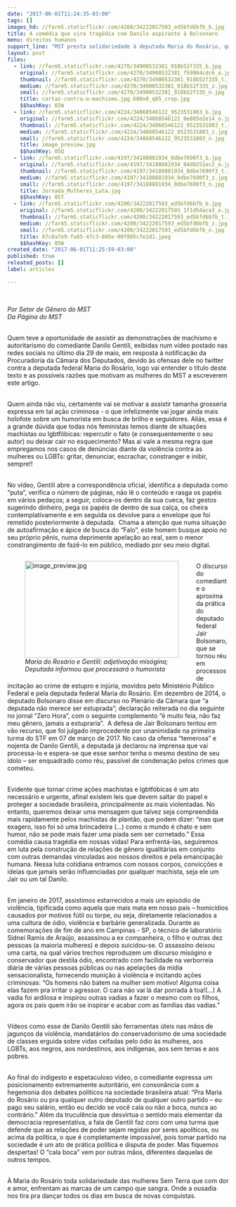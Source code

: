 ```yaml
---
date: "2017-06-01T11:24:35-03:00"
tags: []
images_hd: //farm5.staticflickr.com/4200/34222017593_ed5bfd6bfb_b.jpg
title: A comédia que vira tragédia com Danilo aspirante à Bolsonaro
menu: direitos humanos
support_line: "MST presta solidariedade à deputada Maria do Rosário, que foi alvo de discurso de ódio do humorista televisivo Danilo Gentili."
layout: post
files:
  - link: //farm5.staticflickr.com/4270/34900532381_918b52f335_b.jpg
    original: //farm5.staticflickr.com/4270/34900532381_f59984cdc6_o.jpg
    thumbnail: //farm5.staticflickr.com/4270/34900532381_918b52f335_t.jpg
    medium: //farm5.staticflickr.com/4270/34900532381_918b52f335_z.jpg
    small: //farm5.staticflickr.com/4270/34900532381_918b52f335_n.jpg
    title: cartaz-contra-o-machismo.jpg.600x0_q85_crop.jpg
    $$hashKey: 02W
  - link: //farm5.staticflickr.com/4224/34868546122_9523531803_b.jpg
    original: //farm5.staticflickr.com/4224/34868546122_0e885e2e14_o.jpg
    thumbnail: //farm5.staticflickr.com/4224/34868546122_9523531803_t.jpg
    medium: //farm5.staticflickr.com/4224/34868546122_9523531803_z.jpg
    small: //farm5.staticflickr.com/4224/34868546122_9523531803_n.jpg
    title: image_preview.jpg
    $$hashKey: 05Q
  - link: //farm5.staticflickr.com/4197/34188881934_0dbe7690f3_b.jpg
    original: //farm5.staticflickr.com/4197/34188881934_04d9251ec2_o.jpg
    thumbnail: //farm5.staticflickr.com/4197/34188881934_0dbe7690f3_t.jpg
    medium: //farm5.staticflickr.com/4197/34188881934_0dbe7690f3_z.jpg
    small: //farm5.staticflickr.com/4197/34188881934_0dbe7690f3_n.jpg
    title: Jornada_Mulheres_Luta.jpg
    $$hashKey: 05T
  - link: //farm5.staticflickr.com/4200/34222017593_ed5bfd6bfb_b.jpg
    original: //farm5.staticflickr.com/4200/34222017593_1f1d54aca3_o.jpg
    thumbnail: //farm5.staticflickr.com/4200/34222017593_ed5bfd6bfb_t.jpg
    medium: //farm5.staticflickr.com/4200/34222017593_ed5bfd6bfb_z.jpg
    small: //farm5.staticflickr.com/4200/34222017593_ed5bfd6bfb_n.jpg
    title: 87c6a7e9-fa85-47c3-885e-00f805cfe2d1.jpeg
    $$hashKey: 05W
created_date: "2017-06-01T11:25:59-03:00"
published: true
releated_posts: []
label: articles

---
```

<p>&nbsp;</p>

<p><em>Por Setor de G&ecirc;nero do MST<br />
Da P&aacute;gina do MST</em></p>

<p><br />
Quem teve a oportunidade de assistir as demonstra&ccedil;&otilde;es de machismo e autoritarismo do comediante Danilo Gentili, exibidas num v&iacute;deo postado nas redes sociais no &uacute;ltimo dia 29 de maio, em resposta &agrave; notifica&ccedil;&atilde;o da Procuradoria da C&acirc;mara dos Deputados, devido &agrave;s ofensas dele no twitter contra a deputada federal Maria do Ros&aacute;rio, logo vai entender o t&iacute;tulo deste texto e as poss&iacute;veis raz&otilde;es que motivam as mulheres do MST a escreverem este artigo.&nbsp;</p>

<p><br />
Quem ainda n&atilde;o viu, certamente vai se motivar a assistir tamanha grosseria expressa em tal a&ccedil;&atilde;o criminosa - o que infelizmente vai jogar ainda mais holofote sobre um humorista em busca de brilho e seguidores. Ali&aacute;s, essa &eacute; a grande d&uacute;vida que todas n&oacute;s feministas temos diante de situa&ccedil;&otilde;es machistas ou lgbtf&oacute;bicas: repercutir o fato (e consequentemente o seu autor) ou deixar cair no esquecimento? Mas ai vale a mesma regra que empregamos nos casos de den&uacute;ncias diante da viol&ecirc;ncia contra as mulheres ou LGBTs: gritar, denunciar, escrachar, constranger e inibir, sempre!!</p>

<p><br />
No v&iacute;deo, Gentili abre a correspond&ecirc;ncia oficial, identifica a deputada como &ldquo;puta&rdquo;, verifica o n&uacute;mero de p&aacute;ginas, n&atilde;o l&ecirc; o conte&uacute;do e rasga os pap&eacute;is em v&aacute;rios peda&ccedil;os; a seguir, coloca-os dentro da sua cueca, faz gestos sugerindo dinheiro, pega os pap&eacute;is de dentro de sua cal&ccedil;a, os cheira contemplativamente e em seguida os devolve para o envelope que foi remetido posteriormente &agrave; deputada. &nbsp;Chama a aten&ccedil;&atilde;o que numa situa&ccedil;&atilde;o de autoafirma&ccedil;&atilde;o e &aacute;pice de busca do &ldquo;Falo&rdquo;, este homem busque apoio no seu pr&oacute;prio p&ecirc;nis, numa deprimente apela&ccedil;&atilde;o ao real, sem o menor constrangimento de faz&ecirc;-lo em p&uacute;blico, mediado por seu meio digital.&nbsp;</p>

<figure class="image" style="float:left"><img alt="image_preview.jpg" height="220" src="//farm5.staticflickr.com/4224/34868546122_9523531803_b.jpg" width="350" />
<figcaption><em>Maria do Ros&aacute;rio e Gentili: adjetiva&ccedil;&atilde;o mis&oacute;gina;<br />
Deputada informou que processar&aacute; o humorista</em></figcaption>
</figure>

<p><br />
O discurso do comediante o aproxima da pr&aacute;tica do deputado federal Jair Bolsonaro, que se tornou r&eacute;u em processos de incita&ccedil;&atilde;o ao crime de estupro e inj&uacute;ria, movidos pelo Minist&eacute;rio P&uacute;blico Federal e pela deputada federal Maria do Ros&aacute;rio. Em dezembro de 2014, o deputado Bolsonaro disse em discurso no Plen&aacute;rio da C&acirc;mara que &ldquo;a deputada n&atilde;o merece ser estuprada&rdquo;; declara&ccedil;&atilde;o reiterada no dia seguinte no jornal &ldquo;Zero Hora&rdquo;, com o seguinte complemento &ldquo;&eacute; muito feia, n&atilde;o faz meu g&ecirc;nero, jamais a estupraria&rdquo;. &nbsp;A defesa de Jair Bolsonaro tentou em v&atilde;o&nbsp;recurso, que foi julgado improcedente por unanimidade na primeira turma do STF em 07 de mar&ccedil;o de 2017. No caso da ofensa &ldquo;temerosa&rdquo; e nojenta de Danilo Gentili, a deputada j&aacute; declarou na imprensa que vai processa-lo e espera-se que esse senhor tenha o mesmo destino de seu &iacute;dolo &ndash; ser enquadrado como r&eacute;u, pass&iacute;vel de condena&ccedil;&atilde;o pelos crimes que cometeu.&nbsp;</p>

<p><br />
Evidente que tornar crime a&ccedil;&otilde;es machistas e lgbtf&oacute;bicas &eacute; um ato necess&aacute;rio e urgente, afinal existem leis que devem saltar do papel e proteger a sociedade brasileira, principalmente as mais violentadas. No entanto, queremos deixar uma mensagem que talvez seja compreendida mais rapidamente pelos machistas de plant&atilde;o, que podem dizer: &ldquo;mas que exagero, isso foi s&oacute; uma brincadeira (...) como o mundo &eacute; chato e sem humor, n&atilde;o se pode mais fazer uma piada sem ser cornetado.&rdquo; Essa com&eacute;dia causa trag&eacute;dia em nossas vidas! Para enfrent&aacute;-las, seguiremos em luta pela constru&ccedil;&atilde;o de rela&ccedil;&otilde;es de g&ecirc;nero igualit&aacute;rias em conjunto com outras demandas vinculadas aos nossos direitos e pela emancipa&ccedil;&atilde;o humana. Nessa luta cotidiana entramos com nossos corpos, convic&ccedil;&otilde;es e ideias que jamais ser&atilde;o influenciadas por qualquer machista, seja ele um Jair ou um tal Danilo. &nbsp;</p>

<p><br />
Em janeiro de 2017, assistimos estarrecidos a mais um epis&oacute;dio de viol&ecirc;ncia, tipificada como aquela que mais mata em nosso pa&iacute;s &ndash; homic&iacute;dios causados por motivos f&uacute;til ou torpe, ou seja, diretamente relacionados a uma cultura de &oacute;dio, viol&ecirc;ncia e barb&aacute;rie generalizada. Durante as comemora&ccedil;&otilde;es de fim de ano em Campinas - SP, o t&eacute;cnico de laborat&oacute;rio Sidnei Ramis de Ara&uacute;jo, assassinou a ex companheira, o filho e outras dez pessoas (a maioria mulheres) e depois suicidou-se. O assassino deixou uma carta, na qual v&aacute;rios trechos reproduzem um discurso mis&oacute;gino e conservador que destila &oacute;dio, encontrado com facilidade na verborreia di&aacute;ria de v&aacute;rias pessoas p&uacute;blicas ou nas apela&ccedil;&otilde;es da m&iacute;dia sensacionalista, fornecendo muni&ccedil;&atilde;o &agrave; viol&ecirc;ncia e incitando a&ccedil;&otilde;es criminosas: &ldquo;Os homens n&atilde;o batem na mulher sem motivo! Alguma coisa elas fazem pra irritar o agressor. O cara n&atilde;o vai l&aacute; dar porrada &agrave; toa!(...) A vadia foi ardilosa e inspirou outras vadias a fazer o mesmo com os filhos, agora os pais quem ir&atilde;o se inspirar e acabar com as fam&iacute;lias das vadias.&rdquo;</p>

<p><br />
V&iacute;deos como esse de Danilo Gentili s&atilde;o ferramentas &uacute;teis nas m&atilde;os de jagun&ccedil;os da viol&ecirc;ncia, mandat&aacute;rios do conservadorismo de uma sociedade de classes erguida sobre vidas ceifadas pelo &oacute;dio &agrave;s mulheres, aos LGBTs,&nbsp;aos negros, aos nordestinos, aos ind&iacute;genas, aos sem terras e aos pobres.&nbsp;</p>

<p><br />
Ao final do indigesto e espetaculoso v&iacute;deo, o comediante expressa um posicionamento extremamente autorit&aacute;rio, em conson&acirc;ncia com a hegemonia dos debates pol&iacute;ticos na sociedade brasileira atual: &ldquo;Pra Maria do Ros&aacute;rio ou pra qualquer outro deputado de qualquer outro partido &ndash; eu pago seu sal&aacute;rio, ent&atilde;o eu decido se voc&ecirc; cala ou n&atilde;o a boca, nunca ao contr&aacute;rio.&rdquo; Al&eacute;m da trucul&ecirc;ncia que desvirtua o sentido mais elementar da democracia representativa, a fala de Gentili faz coro com uma turma que defende que as rela&ccedil;&otilde;es de poder sejam regidas por seres apol&iacute;ticos, ou acima da pol&iacute;tica, o que &eacute; completamente imposs&iacute;vel, pois tomar partido na sociedade &eacute; um ato de pr&aacute;tica pol&iacute;tica e disputa de poder. Mas fiquemos despertas! O &ldquo;cala boca&rdquo; vem por outras m&atilde;os, diferentes daquelas de outros tempos.</p>

<p><br />
&Agrave; Maria do Ros&aacute;rio toda solidariedade das mulheres Sem Terra que com dor e amor, enfrentam as marcas de um campo que sangra. Onde a ousadia nos tira pra dan&ccedil;ar todos os dias em busca de novas conquistas.&nbsp;</p>
